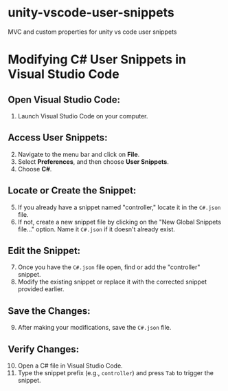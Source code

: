 # unity-vscode-user-snippets
MVC and custom properties for unity vs code user snippets

# Modifying C# User Snippets in Visual Studio Code

## Open Visual Studio Code:

1. Launch Visual Studio Code on your computer.

## Access User Snippets:

2. Navigate to the menu bar and click on **File**.
3. Select **Preferences**, and then choose **User Snippets**.
4. Choose **C#**.

## Locate or Create the Snippet:

5. If you already have a snippet named "controller," locate it in the `C#.json` file.
6. If not, create a new snippet file by clicking on the "New Global Snippets file..." option. Name it `C#.json` if it doesn't already exist.

## Edit the Snippet:

7. Once you have the `C#.json` file open, find or add the "controller" snippet.
8. Modify the existing snippet or replace it with the corrected snippet provided earlier.

## Save the Changes:

9. After making your modifications, save the `C#.json` file.

## Verify Changes:

10. Open a C# file in Visual Studio Code.
11. Type the snippet prefix (e.g., `controller`) and press `Tab` to trigger the snippet.

